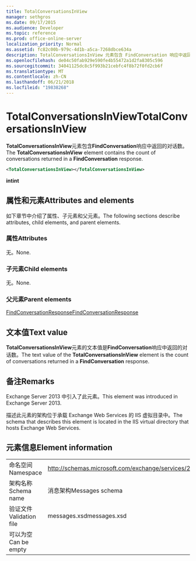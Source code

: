 ```yaml
---
title: TotalConversationsInView
manager: sethgros
ms.date: 09/17/2015
ms.audience: Developer
ms.topic: reference
ms.prod: office-online-server
localization_priority: Normal
ms.assetid: fc82c00b-979c-4d1b-a5ca-7268dbce634a
description: TotalConversationsInView 元素包含 FindConversation 响应中返回的对话数。
ms.openlocfilehash: de04c50fab929e590fe4b55472a1d2fa8305c596
ms.sourcegitcommit: 34041125dc8c5f993b21cebfc4f8b72f0fd2cb6f
ms.translationtype: MT
ms.contentlocale: zh-CN
ms.lasthandoff: 06/21/2018
ms.locfileid: "19838268"
---
```

# <a name="totalconversationsinview"></a><span data-ttu-id="f6086-103">TotalConversationsInView</span><span class="sxs-lookup"><span data-stu-id="f6086-103">TotalConversationsInView</span></span>

<span data-ttu-id="f6086-104">**TotalConversationsInView**元素包含**FindConversation**响应中返回的对话数。</span><span class="sxs-lookup"><span data-stu-id="f6086-104">The **TotalConversationsInView** element contains the count of conversations returned in a **FindConversation** response.</span></span> 
  
```XML
<TotalConversationsInView></TotalConversationsInView>
```

 <span data-ttu-id="f6086-105">**int**</span><span class="sxs-lookup"><span data-stu-id="f6086-105">**int**</span></span>
## <a name="attributes-and-elements"></a><span data-ttu-id="f6086-106">属性和元素</span><span class="sxs-lookup"><span data-stu-id="f6086-106">Attributes and elements</span></span>

<span data-ttu-id="f6086-107">如下章节中介绍了属性、子元素和父元素。</span><span class="sxs-lookup"><span data-stu-id="f6086-107">The following sections describe attributes, child elements, and parent elements.</span></span>
  
### <a name="attributes"></a><span data-ttu-id="f6086-108">属性</span><span class="sxs-lookup"><span data-stu-id="f6086-108">Attributes</span></span>

<span data-ttu-id="f6086-109">无。</span><span class="sxs-lookup"><span data-stu-id="f6086-109">None.</span></span>
  
### <a name="child-elements"></a><span data-ttu-id="f6086-110">子元素</span><span class="sxs-lookup"><span data-stu-id="f6086-110">Child elements</span></span>

<span data-ttu-id="f6086-111">无。</span><span class="sxs-lookup"><span data-stu-id="f6086-111">None.</span></span>
  
### <a name="parent-elements"></a><span data-ttu-id="f6086-112">父元素</span><span class="sxs-lookup"><span data-stu-id="f6086-112">Parent elements</span></span>

[<span data-ttu-id="f6086-113">FindConversationResponse</span><span class="sxs-lookup"><span data-stu-id="f6086-113">FindConversationResponse</span></span>](findconversationresponse.md)
  
## <a name="text-value"></a><span data-ttu-id="f6086-114">文本值</span><span class="sxs-lookup"><span data-stu-id="f6086-114">Text value</span></span>

<span data-ttu-id="f6086-115">**TotalConversationsInView**元素的文本值是**FindConversation**响应中返回的对话数。</span><span class="sxs-lookup"><span data-stu-id="f6086-115">The text value of the **TotalConversationsInView** element is the count of conversations returned in a **FindConversation** response.</span></span> 
  
## <a name="remarks"></a><span data-ttu-id="f6086-116">备注</span><span class="sxs-lookup"><span data-stu-id="f6086-116">Remarks</span></span>

<span data-ttu-id="f6086-117">Exchange Server 2013 中引入了此元素。</span><span class="sxs-lookup"><span data-stu-id="f6086-117">This element was introduced in Exchange Server 2013.</span></span>
  
<span data-ttu-id="f6086-118">描述此元素的架构位于承载 Exchange Web Services 的 IIS 虚拟目录中。</span><span class="sxs-lookup"><span data-stu-id="f6086-118">The schema that describes this element is located in the IIS virtual directory that hosts Exchange Web Services.</span></span>
  
## <a name="element-information"></a><span data-ttu-id="f6086-119">元素信息</span><span class="sxs-lookup"><span data-stu-id="f6086-119">Element information</span></span>

|||
|:-----|:-----|
|<span data-ttu-id="f6086-120">命名空间</span><span class="sxs-lookup"><span data-stu-id="f6086-120">Namespace</span></span>  <br/> |http://schemas.microsoft.com/exchange/services/2006/messages  <br/> |
|<span data-ttu-id="f6086-121">架构名称</span><span class="sxs-lookup"><span data-stu-id="f6086-121">Schema name</span></span>  <br/> |<span data-ttu-id="f6086-122">消息架构</span><span class="sxs-lookup"><span data-stu-id="f6086-122">Messages schema</span></span>  <br/> |
|<span data-ttu-id="f6086-123">验证文件</span><span class="sxs-lookup"><span data-stu-id="f6086-123">Validation file</span></span>  <br/> |<span data-ttu-id="f6086-124">messages.xsd</span><span class="sxs-lookup"><span data-stu-id="f6086-124">messages.xsd</span></span>  <br/> |
|<span data-ttu-id="f6086-125">可以为空</span><span class="sxs-lookup"><span data-stu-id="f6086-125">Can be empty</span></span>  <br/> ||
   

